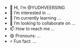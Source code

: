 - 👋 Hi, I’m @YUDHVEERSING
- 👀 I’m interested in ...
- 🌱 I’m currently learning ...
- 💞️ I’m looking to collaborate on ...
- 📫 How to reach me ...
- 😄 Pronouns: ...
- ⚡ Fun fact: ...

<!---
YUDHVEERSING/YUDHVEERSING is a ✨ special ✨ repository because its `README.md` (this file) appears on your GitHub profile.
You can click the Preview link to take a look at your changes.
--->
